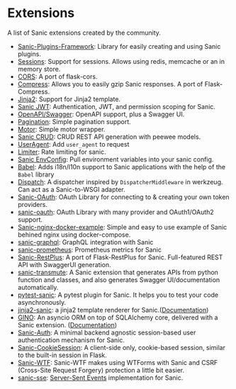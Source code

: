 # Extensions

A list of Sanic extensions created by the community.
- [Sanic-Plugins-Framework](https://github.com/ashleysommer/sanicpluginsframework): Library for easily creating and using Sanic plugins.
- [Sessions](https://github.com/subyraman/sanic_session): Support for sessions.
  Allows using redis, memcache or an in memory store.
- [CORS](https://github.com/ashleysommer/sanic-cors): A port of flask-cors.
- [Compress](https://github.com/subyraman/sanic_compress): Allows you to easily gzip Sanic responses. A port of Flask-Compress.
- [Jinja2](https://github.com/lixxu/sanic-jinja2): Support for Jinja2 template.
- [Sanic JWT](https://github.com/ahopkins/sanic-jwt): Authentication, JWT, and permission scoping for Sanic.
- [OpenAPI/Swagger](https://github.com/channelcat/sanic-openapi): OpenAPI support, plus a Swagger UI.
- [Pagination](https://github.com/lixxu/python-paginate): Simple pagination support.
- [Motor](https://github.com/lixxu/sanic-motor): Simple motor wrapper.
- [Sanic CRUD](https://github.com/Typhon66/sanic_crud): CRUD REST API generation with peewee models.
- [UserAgent](https://github.com/lixxu/sanic-useragent): Add `user_agent` to request
- [Limiter](https://github.com/bohea/sanic-limiter): Rate limiting for sanic.
- [Sanic EnvConfig](https://github.com/jamesstidard/sanic-envconfig): Pull environment variables into your sanic config.
- [Babel](https://github.com/lixxu/sanic-babel): Adds i18n/l10n support to Sanic applications with the help of the
`Babel` library
- [Dispatch](https://github.com/ashleysommer/sanic-dispatcher): A dispatcher inspired by `DispatcherMiddleware` in werkzeug. Can act as a Sanic-to-WSGI adapter.
- [Sanic-OAuth](https://github.com/Sniedes722/Sanic-OAuth): OAuth Library for connecting to & creating your own token providers.
- [sanic-oauth](https://gitlab.com/SirEdvin/sanic-oauth): OAuth Library with many provider and OAuth1/OAuth2 support.
- [Sanic-nginx-docker-example](https://github.com/itielshwartz/sanic-nginx-docker-example): Simple and easy to use example of Sanic behined nginx using docker-compose.
- [sanic-graphql](https://github.com/graphql-python/sanic-graphql): GraphQL integration with Sanic
- [sanic-prometheus](https://github.com/dkruchinin/sanic-prometheus): Prometheus metrics for Sanic
- [Sanic-RestPlus](https://github.com/ashleysommer/sanic-restplus): A port of Flask-RestPlus for Sanic. Full-featured REST API with SwaggerUI generation.
- [sanic-transmute](https://github.com/yunstanford/sanic-transmute): A Sanic extension that generates APIs from python function and classes, and also generates Swagger UI/documentation automatically.
- [pytest-sanic](https://github.com/yunstanford/pytest-sanic): A pytest plugin for Sanic. It helps you to test your code asynchronously.
- [jinja2-sanic](https://github.com/yunstanford/jinja2-sanic): a jinja2 template renderer for Sanic.([Documentation](http://jinja2-sanic.readthedocs.io/en/latest/))
- [GINO](https://github.com/fantix/gino): An asyncio ORM on top of SQLAlchemy core, delivered with a Sanic extension. ([Documentation](https://python-gino.readthedocs.io/))
- [Sanic-Auth](https://github.com/pyx/sanic-auth): A minimal backend agnostic session-based user authentication mechanism for Sanic.
- [Sanic-CookieSession](https://github.com/pyx/sanic-cookiesession): A client-side only, cookie-based session, similar to the built-in session in Flask.
- [Sanic-WTF](https://github.com/pyx/sanic-wtf): Sanic-WTF makes using WTForms with Sanic and CSRF (Cross-Site Request Forgery) protection a little bit easier.
- [sanic-sse](https://github.com/inn0kenty/sanic_sse): [Server-Sent Events](https://en.wikipedia.org/wiki/Server-sent_events) implementation for Sanic.
